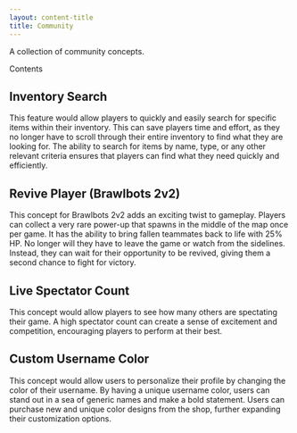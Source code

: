 ```yaml
---
layout: content-title
title: Community
---
```


<script>
$( document ).ready( function ( ) { $( 'h1' ).prepend( '<span class="badge badge-type">Collection</span>&nbsp;' ) } );
</script>

<div class="content-linebreak"></div>

A collection of community concepts.

<div class="content-contents text-left" data-open="false" data-icon="&#xf068;,&#xf067;">Contents <embed/></div>

<div class="content-linebreak"></div>

## Inventory Search

This feature would allow players to quickly and easily search for specific items within their inventory. This can save players time and effort, as they no longer have to scroll through their entire inventory to find what they are looking for. The ability to search for items by name, type, or any other relevant criteria ensures that players can find what they need quickly and efficiently.

<div class="content-linebreak"></div>

## Revive Player (Brawlbots 2v2)

This concept for Brawlbots 2v2 adds an exciting twist to gameplay. Players can collect a very rare power-up that spawns in the middle of the map once per game. It has the ability to bring fallen teammates back to life with 25% HP. No longer will they have to leave the game or watch from the sidelines. Instead, they can wait for their opportunity to be revived, giving them a second chance to fight for victory.

<div class="content-linebreak"></div>

## Live Spectator Count

This concept would allow players to see how many others are spectating their game. A high spectator count can create a sense of excitement and competition, encouraging players to perform at their best.

<div class="content-linebreak"></div>

## Custom Username Color

This concept would allow users to personalize their profile by changing the color of their username. By having a unique username color, users can stand out in a sea of generic names and make a bold statement. Users can purchase new and unique color designs from the shop, further expanding their customization options.

<div class="content-linebreak"></div>


